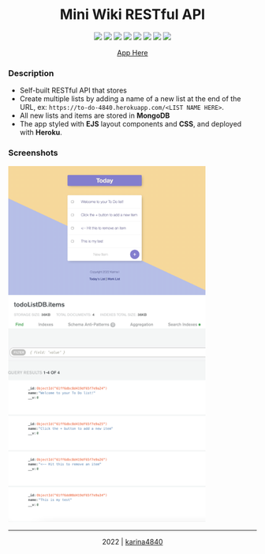 # <div align="center"> Mini Wiki RESTful API </div>

 <div align="center"> 
<img src="https://img.shields.io/badge/-JavaScript-F7DF1E?logo=javascript&logoColor=white&logoWidth=30">
<img src="https://img.shields.io/badge/-Node.js-339933?logo=node.js&logoColor=white&logoWidth=30">
<img src="https://img.shields.io/badge/-JSON-000000?logo=json&logoColor=white&logoWidth=30">
<img src="https://img.shields.io/badge/-Heroku-430098?logo=heroku&logoColor=white&logoWidth=30">
<img src="https://img.shields.io/badge/-MongoDB-47A248?logo=mongodb&logoColor=white&logoWidth=30">
<img src="https://img.shields.io/badge/-Express-000000?logo=express&logoColor=white&logoWidth=30">
<img src="https://img.shields.io/badge/-Postman-FF6C37?logo=postman&logoColor=white&logoWidth=30">
<img src="https://img.shields.io/badge/-Robo3T-4b974b?logo=&logoColor=white&logoWidth=30">


  <a href="">App Here</a>
</div>
 

### Description
- Self-built RESTful API that stores  
- Create multiple lists by adding a name of a new list at the end of the URL, ex: `https://to-do-4840.herokuapp.com/<LIST NAME HERE>`. 
- All new lists and items are stored in **MongoDB**
- The app styled with **EJS** layout components and **CSS**, and deployed with **Heroku**.
                                                    
### Screenshots

<img src="https://github.com/karina4840/to-do/blob/main/to-do-screen.png?raw=true" width=400>  
<img src="https://github.com/karina4840/to-do/blob/main/database-screen.png?raw=true" width=400> 

***

<div align="center">
    2022 | <a href="https://github.com/karina4840"> karina4840 </a>
</div>
